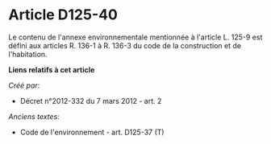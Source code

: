 # Article D125-40

Le contenu de l'annexe environnementale mentionnée à l'article L. 125-9 est défini aux articles R. 136-1 à R. 136-3 du code
de la construction et de l'habitation.

**Liens relatifs à cet article**

_Créé par_:

  - Décret n°2012-332 du 7 mars 2012 - art. 2

_Anciens textes_:

  - Code de l'environnement - art. D125-37 (T)
